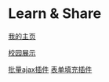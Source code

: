 # Learn & Share

[我的主页](http://butterfly5211314.github.io/first-speech/ '个人介绍')

[校园展示](http://butterfly5211314.github.io/gis4chd/ '校园展示')

[批量ajax插件](https://butterfly5211314.github.io/jquery.crud/ '批量ajax插件')
[表单填充插件](https://butterfly5211314.github.io/jquery.data2page/ '表单填充插件')




